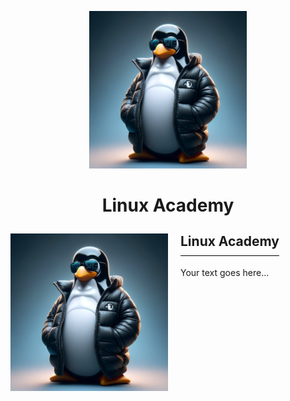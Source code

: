 <p align="center">
  <img src="0_Resources/illustration.png" width="50%" height="auto" />
</p>

# <p align="center">Linux Academy</p>

<div style="display: flex; align-items: flex-start;">
  <img src="0_Resources/illustration.png" style="width: 50%; height: auto;" />
  <div style="margin-left: 20px;">
    <h2 style="margin-top: 0; border-bottom: 1px solid #000; padding-bottom: 10px;">Linux Academy</h2>
    <p>Your text goes here...</p>
  </div>
</div>

